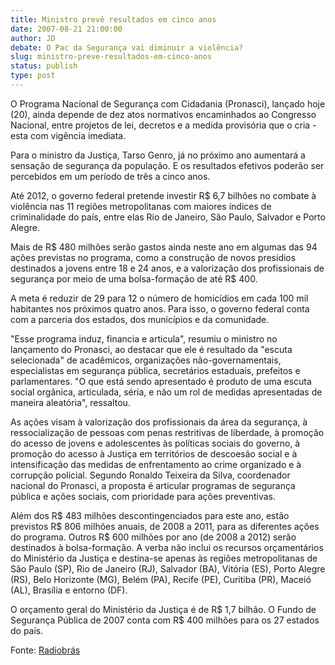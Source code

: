 ```yaml
---
title: Ministro prevê resultados em cinco anos
date: 2007-08-21 21:00:00
author: JD
debate: O Pac da Segurança vai diminuir a violência?
slug: ministro-preve-resultados-em-cinco-anos
status: publish 
type: post
---
```


  
O Programa Nacional de Segurança com Cidadania (Pronasci), lançado hoje (20), ainda depende de dez atos normativos encaminhados ao Congresso Nacional, entre projetos de lei, decretos e a medida provisória que o cria - esta com vigência imediata.  
  
Para o ministro da Justiça, Tarso Genro, já no próximo ano aumentará a sensação de segurança da população. E os resultados efetivos poderão ser percebidos em um período de três a cinco anos.  
  
Até 2012, o governo federal pretende investir R$ 6,7 bilhões no combate à violência nas 11 regiões metropolitanas com maiores índices de criminalidade do país, entre elas Rio de Janeiro, São Paulo, Salvador e Porto Alegre.   
  
Mais de R$ 480 milhões serão gastos ainda neste ano em algumas das 94 ações previstas no programa, como a construção de novos presídios destinados a jovens entre 18 e 24 anos, e a valorização dos profissionais de segurança por meio de uma bolsa-formação de até R$ 400.   
  
A meta é reduzir de 29 para 12 o número de homicídios em cada 100 mil habitantes nos próximos quatro anos. Para isso, o governo federal conta com a parceria dos estados, dos municípios e da comunidade.   
  
"Esse programa induz, financia e articula", resumiu o ministro no lançamento do Pronasci, ao destacar que ele é resultado da "escuta selecionada" de acadêmicos, organizações não-governamentais, especialistas em segurança pública, secretários estaduais, prefeitos e parlamentares. "O que está sendo apresentado é produto de uma escuta social orgânica, articulada, séria, e não um rol de medidas apresentadas de maneira aleatória", ressaltou.  
  
As ações visam à valorização dos profissionais da área da segurança, à ressocialização de pessoas com penas restritivas de liberdade, à promoção do acesso de jovens e adolescentes às políticas sociais do governo, à promoção do acesso à Justiça em territórios de descoesão social e à intensificação das medidas de enfrentamento ao crime organizado e à corrupção policial. Segundo Ronaldo Teixeira da Silva, coordenador nacional do Pronasci, a proposta é articular programas de segurança pública e ações sociais, com prioridade para ações preventivas.  
  
Além dos R$ 483 milhões descontingenciados para este ano, estão previstos R$ 806 milhões anuais, de 2008 a 2011, para as diferentes ações do programa. Outros R$ 600 milhões por ano (de 2008 a 2012) serão destinados à bolsa-formação. A verba não inclui os recursos orçamentários do Ministério da Justiça e destina-se apenas às regiões metropolitanas de São Paulo (SP), Rio de Janeiro (RJ), Salvador (BA), Vitória (ES), Porto Alegre (RS), Belo Horizonte (MG), Belém (PA), Recife (PE), Curitiba (PR), Maceió (AL), Brasília e entorno (DF).   
  
O orçamento geral do Ministério da Justiça é de R$ 1,7 bilhão. O Fundo de Segurança Pública de 2007 conta com R$ 400 milhões para os 27 estados do país.  
  
Fonte: [Radiobrás](http://www.radiobras.gov.br/)
